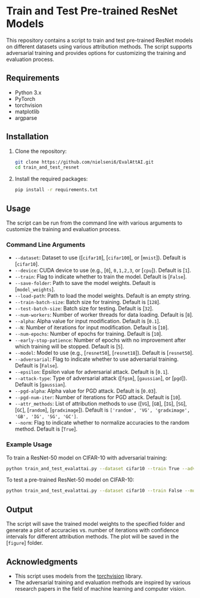 # Train and Test Pre-trained ResNet Models

This repository contains a script to train and test pre-trained ResNet models on different datasets using various attribution methods. The script supports adversarial training and provides options for customizing the training and evaluation process.

## Requirements

- Python 3.x
- PyTorch
- torchvision
- matplotlib
- argparse

## Installation

1. Clone the repository:

    ```sh
    git clone https://github.com/nielseni6/EvalAttAI.git
    cd train_and_test_resnet
    ```

2. Install the required packages:

    ```sh
    pip install -r requirements.txt
    ```

## Usage

The script can be run from the command line with various arguments to customize the training and evaluation process.

### Command Line Arguments

- `--dataset`: Dataset to use ([`cifar10`], [`cifar100`], or [`mnist`]). Default is [`cifar10`].
- `--device`: CUDA device to use (e.g., [`0`], `0,1,2,3`, or [`cpu`]). Default is [`1`].
- `--train`: Flag to indicate whether to train the model. Default is [`False`].
- `--save-folder`: Path to save the model weights. Default is [`model_weights`].
- `--load-path`: Path to load the model weights. Default is an empty string.
- `--train-batch-size`: Batch size for training. Default is [`128`].
- `--test-batch-size`: Batch size for testing. Default is [`32`].
- `--num-workers`: Number of worker threads for data loading. Default is [`8`].
- `--alpha`: Alpha value for input modification. Default is [`0.1`].
- `--N`: Number of iterations for input modification. Default is [`10`].
- `--num-epochs`: Number of epochs for training. Default is [`10`].
- `--early-stop-patience`: Number of epochs with no improvement after which training will be stopped. Default is [`5`].
- `--model`: Model to use (e.g., [`resnet50`], [`resnet18`]). Default is [`resnet50`].
- `--adversarial`: Flag to indicate whether to use adversarial training. Default is [`False`].
- `--epsilon`: Epsilon value for adversarial attack. Default is [`0.1`].
- `--attack-type`: Type of adversarial attack ([`fgsm`], [`gaussian`], or [`pgd`]). Default is [`gaussian`].
- `--pgd-alpha`: Alpha value for PGD attack. Default is [`0.03`].
- `--pgd-num-iter`: Number of iterations for PGD attack. Default is [`10`].
- `--attr_methods`: List of attribution methods to use ([`VG`], [`GB`], [`IG`], [`SG`], [`GC`], [`random`], [`gradximage`]). Default is `['random', 'VG', 'gradximage', 'GB', 'IG', 'SG', 'GC']`.
- `--norm`: Flag to indicate whether to normalize accuracies to the random method. Default is [`True`].

### Example Usage

To train a ResNet-50 model on CIFAR-10 with adversarial training:

```sh
python train_and_test_evalattai.py --dataset cifar10 --train True --adversarial True --model resnet50
```

To test a pre-trained ResNet-50 model on CIFAR-10:

```sh
python train_and_test_evalattai.py --dataset cifar10 --train False --model resnet50 --load-path path/to/weights.pt
```

## Output

The script will save the trained model weights to the specified folder and generate a plot of accuracies vs. number of iterations with confidence intervals for different attribution methods. The plot will be saved in the [`figure`] folder.

## Acknowledgments

- This script uses models from the [torchvision](https://pytorch.org/vision/stable/models.html) library.
- The adversarial training and evaluation methods are inspired by various research papers in the field of machine learning and computer vision.
